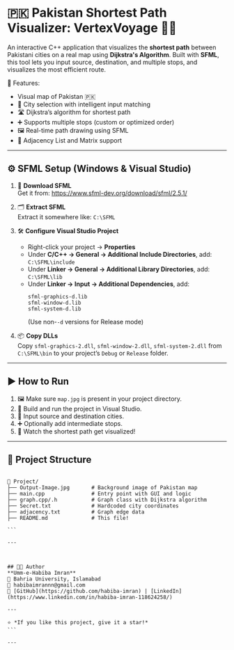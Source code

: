 # 🇵🇰 Pakistan Shortest Path Visualizer: VertexVoyage 🚗📍

An interactive C++ application that visualizes the **shortest path** between Pakistani cities on a real map using **Dijkstra's Algorithm**. Built with **SFML**, this tool lets you input source, destination, and multiple stops, and visualizes the most efficient route.  

🧭 Features:
- Visual map of Pakistan 🇵🇰
- 📌 City selection with intelligent input matching
- 🛣️ Dijkstra’s algorithm for shortest path
- ➕ Supports multiple stops (custom or optimized order)
- 🖼️ Real-time path drawing using SFML
- 🧮 Adjacency List and Matrix support

---

## ⚙️ SFML Setup (Windows & Visual Studio)

1. 🔽 **Download SFML**  
   Get it from: https://www.sfml-dev.org/download/sfml/2.5.1/

2. 🗂️ **Extract SFML**  
   Extract it somewhere like: `C:\SFML`

3. 🛠️ **Configure Visual Studio Project**
   - Right-click your project → **Properties**
   - Under **C/C++ → General → Additional Include Directories**, add:  
     `C:\SFML\include`
   - Under **Linker → General → Additional Library Directories**, add:  
     `C:\SFML\lib`
   - Under **Linker → Input → Additional Dependencies**, add:
     ```
     sfml-graphics-d.lib  
     sfml-window-d.lib  
     sfml-system-d.lib
     ```
     (Use non-`-d` versions for Release mode)

4. 📦 **Copy DLLs**  
   Copy `sfml-graphics-2.dll`, `sfml-window-2.dll`, `sfml-system-2.dll` from `C:\SFML\bin` to your project’s `Debug` or `Release` folder.

---

## ▶️ How to Run

1. 🖼️ Make sure `map.jpg` is present in your project directory.
2. 🏁 Build and run the project in Visual Studio.
3. 🧠 Input source and destination cities.
4. ➕ Optionally add intermediate stops.
5. 🎯 Watch the shortest path get visualized!

---

## 📂 Project Structure
````

📁 Project/
├── Output-Image.jpg       # Background image of Pakistan map
├── main.cpp               # Entry point with GUI and logic
├── graph.cpp/.h           # Graph class with Dijkstra algorithm
├── Secret.txt             # Hardcoded city coordinates
├── adjacency.txt          # Graph edge data
├── README.md              # This file!

```

---



## 🧑‍💻 Author  
**Umm-e-Habiba Imran**  
📍 Bahria University, Islamabad  
📧 habibaimrannn@gmail.com  
🔗 [GitHub](https://github.com/habiba-imran) | [LinkedIn](https://www.linkedin.com/in/habiba-imran-118624258/)

---

⭐ *If you like this project, give it a star!*
```

---